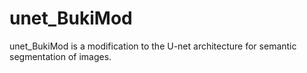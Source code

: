 # unet_BukiMod
unet_BukiMod is a modification to the U-net architecture for semantic segmentation of images.

